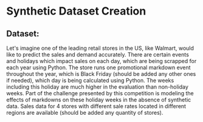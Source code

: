 # Synthetic Dataset Creation
## Dataset:
Let's imagine one of the leading retail stores in the US, like Walmart, would like to predict the sales and demand accurately. There are certain events and holidays which impact sales on each day, which are being scrapped for each year using Python. 
The store runs one promotional markdown event throughout the year, which is Black Friday (should be added any other ones if needed), which day is being calculated using Python. The weeks including this holiday are much higher in the evaluation than non-holiday weeks. 
Part of the challenge presented by this competition is modeling the effects of markdowns on these holiday weeks in the absence of synthetic data. 
Sales data for 4 stores with different sale rates located in different regions are available (should be added any quantity of stores).

